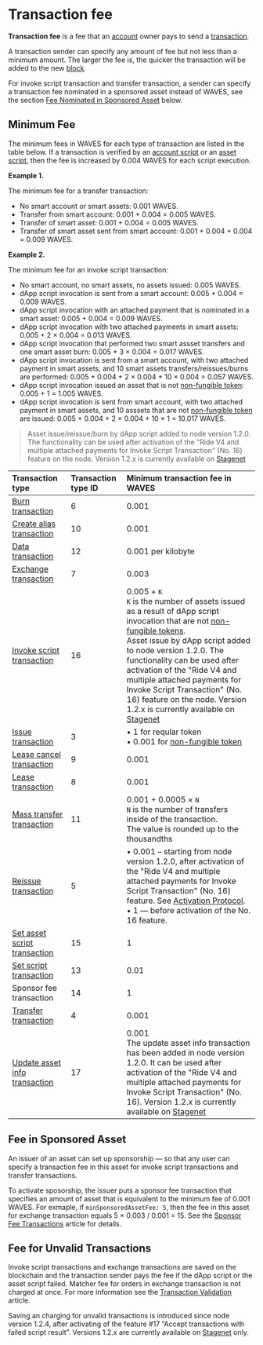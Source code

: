 # Transaction fee

**Transaction fee** is a fee that an [account](/en/blockchain/account) owner pays to send a [transaction](/en/blockchain/transaction).

A transaction sender can specify any amount of fee but not less than a minimum amount. The larger the fee is, the quicker the transaction will be added to the new [block](/en/blockchain/block).

For invoke script transaction and transfer transaction, a sender can specify a transaction fee nominated in a sponsored asset instead of WAVES, see the section [Fee Nominated in Sponsored Asset](#fee-nominated-in-sponsored-asset) below.

## Minimum Fee

The minimum fees in WAVES for each type of transaction are listed in the table below. If a transaction is verified by an [account script](/en/ride/script/script-types/account-script) or an [asset script](/en/ride/script/script-types/asset-script), then the fee is increased by 0.004 WAVES for each script execution.

**Example 1.**

The minimum fee for a transfer transaction:

* No smart account or smart assets: 0.001 WAVES.
* Transfer from smart account: 0.001 + 0.004 = 0.005 WAVES.
* Transfer of smart asset: 0.001 + 0.004 = 0.005 WAVES.
* Transfer of smart asset sent from smart account: 0.001 + 0.004 + 0.004 = 0.009 WAVES.

**Example 2.**

The minimum fee for an invoke script transaction:

* No smart account, no smart assets, no assets issued: 0.005 WAVES.
* dApp script invocation is sent from a smart account: 0.005 + 0.004 = 0.009 WAVES.
* dApp script invocation with an attached payment that is nominated in a smart asset: 0.005 + 0.004 = 0.009 WAVES.
* dApp script invocation with two attached payments in smart assets: 0.005 + 2 × 0.004 = 0.013 WAVES.
* dApp script invocation that performed two smart assset transfers and one smart asset burn: 0.005 + 3 × 0.004 = 0.017 WAVES.
* dApp script invocation is sent from a smart account, with two attached payment in smart assets, and 10 smart assets transfers/reissues/burns are performed: 0.005 + 0.004 + 2 × 0.004 + 10 × 0.004 = 0.057 WAVES.
* dApp script invocation issued an asset that is not [non-fungible token](/en/blockchain/token/non-fungible-token): 0.005 + 1 = 1.005 WAVES.
* dApp script invocation is sent from smart account, with two attached payment in smart assets, and 10 asssets that are not [non-fungible token](/en/blockchain/token/non-fungible-token) are issued: 0.005 + 0.004 + 2 × 0.004 + 10 × 1 = 10.017 WAVES.

> Asset issue/reissue/burn by dApp script added to node version 1.2.0. The functionality can be used after activation of the "Ride V4 and multiple attached payments for Invoke Script Transaction" (No. 16) feature on the node. Version 1.2.x is currently available on [Stagenet](/en/blockchain/blockchain-network/stage-network)

| Transaction type | Transaction type ID | Minimum transaction fee in WAVES |
| :--- | :--- | :--- |
| [Burn transaction](/en/blockchain/transaction-type/burn-transaction) | 6 | 0.001 |
| [Create alias transaction](/en/blockchain/transaction-type/create-alias-transaction) | 10 | 0.001 |
| [Data transaction](/en/blockchain/transaction-type/data-transaction) | 12 | 0.001 per kilobyte | The value is rounded up to the thousandths |
| [Exchange transaction](/en/blockchain/transaction-type/exchange-transaction) | 7 | 0.003 |
| [Invoke script transaction](/en/blockchain/transaction-type/invoke-script-transaction) | 16 | 0.005 + `K`<br>`K` is the number of assets issued as a result of dApp script invocation that are not [non-fungible tokens](/en/blockchain/token/non-fungible-token).<br>Asset issue by dApp script added to node version 1.2.0. The functionality can be used after activation of the "Ride V4 and multiple attached payments for Invoke Script Transaction" (No. 16) feature on the node. Version 1.2.x is currently available on [Stagenet](/en/blockchain/blockchain-network/stage-network) |
| [Issue transaction](/en/blockchain/transaction-type/issue-transaction) | 3 | • 1 for reqular token <br>• 0.001 for [non-fungible token](/en/blockchain/token/non-fungible-token) |
| [Lease cancel transaction](/en/blockchain/transaction-type/lease-cancel-transaction) | 9 | 0.001 |
| [Lease transaction](/en/blockchain/transaction-type/lease-transaction) | 8 | 0.001 |
| [Mass transfer transaction](/en/blockchain/transaction-type/mass-transfer-transaction) | 11 | 0.001 + 0.0005 × `N`<br>`N` is the number of transfers inside of the transaction.<br>The value is rounded up to the thousandths |
| [Reissue transaction](/en/blockchain/transaction-type/reissue-transaction) | 5 | • 0.001 – starting from node version 1.2.0, after activation of the "Ride V4 and multiple attached payments for Invoke Script Transaction" (No. 16) feature. See <a href="/en/blockchain/waves-protocol/activation-protocol">Activation Protocol</a>.<br>• 1 — before activation of the No. 16 feature. |
| [Set asset script transaction](/en/blockchain/transaction-type/set-asset-script-transaction) | 15 | 1 |
| [Set script transaction](/en/blockchain/transaction-type/set-script-transaction) | 13 | 0.01 |
| Sponsor fee transaction | 14 | 1 |
| [Transfer transaction](/en/blockchain/transaction-type/transfer-transaction) | 4 | 0.001 |
| [Update asset info transaction](/en/blockchain/transaction-type/update-asset-info-transaction) | 17 | 0.001<br>The update asset info transaction has been added in node version 1.2.0. It can be used after activation of the "Ride V4 and multiple attached payments for Invoke Script Transaction" (No. 16). Version 1.2.x is currently available on [Stagenet](/en/blockchain/blockchain-network/stage-network) |

## Fee in Sponsored Asset

An issuer of an asset can set up sponsorship — so that any user can specify a transaction fee in this asset for invoke script transactions and transfer transactions.

To activate sposorship, the issuer puts a sponsor fee transaction that specifies an amount of asset that is equivalent to the minimum fee of 0.001 WAVES. For exmaple, if `minSponsoredAssetFee: 5`, then the fee in this asset for exchange transaction equals 5 × 0.003 / 0.001 = 15. See the [Sponsor Fee Transactions](/en/blockchain/waves-protocol/sponsored-fee) article for details.

## Fee for Unvalid Transactions

Invoke script transactions and exchange transactions are saved on the blockchain and the transaction sender pays the fee if the dApp script or the asset script failed. Matcher fee for orders in exchange transaction is not charged at once. For more information see the [Transaction Validation](/en/blockchain/transaction/transaction-validation) article.

Saving an charging for unvalid transactions is introduced since node version 1.2.4, after activating of the feature #17 “Accept transactions with failed script result”.  Versions 1.2.x are currently available on [Stagenet](/en/blockchain/blockchain-network/stage-network) only.
